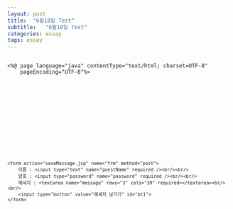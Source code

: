 ```yaml
---
layout: post
title:  "6월18일 Test"
subtitle:   "6월18일 Test"
categories: essay
tags: essay
---
```



<pre><code>
<%@ page language="java" contentType="text/html; charset=UTF-8"
    pageEncoding="UTF-8"%>
<!DOCTYPE html>
<html>
<head>
<meta http-equiv="Content-Type" content="text/html; charset=UTF-8">
<title> 방명록 </title>
<script src="https://ajax.googleapis.com/ajax/libs/jquery/3.4.1/jquery.min.js" type="text/javascript" charset="utf-8"></script>
<script type="text/javascript">
$(function(){
	//$('#bt1').click(function(){
		$('input[type="button"]').click(function(){
		//alert('메시지남기기 이벤트 확인');
		$('form[name="frm"]').submit();
	});
});

</script>


</head>

<body>

	<form action="saveMessage.jsp" name="frm" method="post">
		이름 : <input type="text" name="guestName" required /><br/><br/>
		암호 : <input type="password" name="password" required /><br/><br/>
		메세지 : <textarea name="message" rows="3" cols="30" required></textarea><br/><br/>
		<input type="button" value="메세지 남기기" id="bt1">
	</form>
</body>
</html>
 </code></pre>